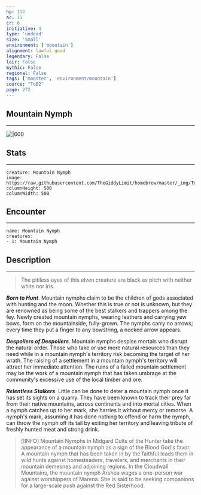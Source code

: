 ```yaml
---
hp: 112
ac: 11
cr: 6
initiative: 4
type: 'undead'    
size: 'Small'
environment: ['mountain']
alignment: lawful good
legendary: False
lair: False
mythic: False
regional: False
tags: ['monster', 'environment/mountain']
source: "ToB2"
page: 272
---
```


## Mountain Nymph
---

![|600](https://raw.githubusercontent.com/TheGiddyLimit/homebrew/master/_img/ToB2/creature/Mountain%20Nymph.webp)

## Stats
---

```statblock
creature: Mountain Nymph
image: https://raw.githubusercontent.com/TheGiddyLimit/homebrew/master/_img/ToB2/creature/token/Mountain%20Nymph%20%28Token%29.png
columnHeight: 500
columnWidth: 500
```

## Encounter
---

```encounter-table
name: Mountain Nymph
creatures:
- 1: Mountain Nymph
```

## Description
---
>The pitiless eyes of this elven creature are black as pitch with neither white nor iris.

**_Born to Hunt_**. Mountain nymphs claim to be the children of gods associated with hunting and the moon. Whether this is true or not is unknown, but they are renowned as being some of the best stalkers and trappers among the fey. Newly created mountain nymphs, wearing leathers and carrying yew bows, form on the mountainside, fully-grown. The nymphs carry no arrows; every time they put a finger to any bowstring, a nocked arrow appears.

**_Despoilers of Despoilers_**. Mountain nymphs despise mortals who disrupt the natural order. Those who take or use more natural resources than they need while in a mountain nymph's territory risk becoming the target of her wrath. The raising of a settlement in a mountain nymph's territory will attract her immediate attention. The ruins of a failed mountain settlement may be the work of a mountain nymph that has taken umbrage at the community's excessive use of the local timber and ore.

**_Relentless Stalkers_**. Little can be done to deter a mountain nymph once it has set its sights on a quarry. They have been known to track their prey far from their native mountains, across continents and into mortal cities. When a nymph catches up to her mark, she harries it without mercy or remorse. A nymph's mark, assuming it has done nothing to offend or harm the nymph, can throw the nymph off its tail by exiting her territory and leaving tribute of freshly hunted meat and strong drink.


> [!INFO] Mountain Nymphs in Midgard
>Cults of the Hunter take the appearance of a mountain nymph as a sign of the Blood God's favor. A mountain nymph that has been taken in by the faithful leads them in wild hunts against homesteaders, travelers, and merchants in their mountain demesnes and adjoining regions.
>In the Cloudwall Mountains, the mountain nymph Arshea wages a one-person war against worshippers of Marena. She is said to be seeking companions for a large-scale push against the Red Sisterhood.




